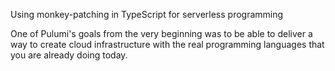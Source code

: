 Using monkey-patching in TypeScript for serverless programming

One of Pulumi's goals from the very beginning was to be able to deliver a way to create cloud infrastructure with the real programming
languages that you are already doing today. 
